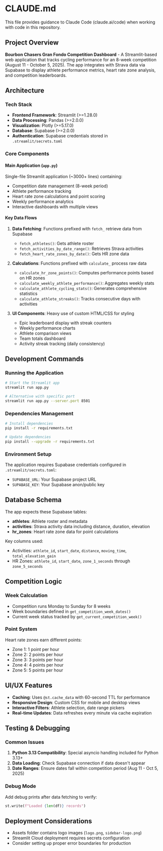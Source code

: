 # CLAUDE.md

This file provides guidance to Claude Code (claude.ai/code) when working with code in this repository.

## Project Overview

**Bourbon Chasers Gran Fondo Competition Dashboard** - A Streamlit-based web application that tracks cycling performance for an 8-week competition (August 11 - October 5, 2025). The app integrates with Strava data via Supabase to display athlete performance metrics, heart rate zone analysis, and competition leaderboards.

## Architecture

### Tech Stack
- **Frontend Framework**: Streamlit (>=1.28.0)
- **Data Processing**: Pandas (>=2.0.0)
- **Visualization**: Plotly (>=5.17.0)
- **Database**: Supabase (>=2.0.0)
- **Authentication**: Supabase credentials stored in `.streamlit/secrets.toml`

### Core Components

#### Main Application (`app.py`)
Single-file Streamlit application (~3000+ lines) containing:
- Competition date management (8-week period)
- Athlete performance tracking
- Heart rate zone calculations and point scoring
- Weekly performance analytics
- Interactive dashboards with multiple views

#### Key Data Flows
1. **Data Fetching**: Functions prefixed with `fetch_` retrieve data from Supabase
   - `fetch_athletes()`: Gets athlete roster
   - `fetch_activities_by_date_range()`: Retrieves Strava activities
   - `fetch_heart_rate_zones_by_date()`: Gets HR zone data

2. **Calculations**: Functions prefixed with `calculate_` process raw data
   - `calculate_hr_zone_points()`: Computes performance points based on HR zones
   - `calculate_weekly_athlete_performance()`: Aggregates weekly stats
   - `calculate_athlete_cycling_stats()`: Generates comprehensive statistics
   - `calculate_athlete_streaks()`: Tracks consecutive days with activities

3. **UI Components**: Heavy use of custom HTML/CSS for styling
   - Epic leaderboard display with streak counters
   - Weekly performance charts
   - Athlete comparison views
   - Team totals dashboard
   - Activity streak tracking (daily consistency)

## Development Commands

### Running the Application
```bash
# Start the Streamlit app
streamlit run app.py

# Alternative with specific port
streamlit run app.py --server.port 8501
```

### Dependencies Management
```bash
# Install dependencies
pip install -r requirements.txt

# Update dependencies
pip install --upgrade -r requirements.txt
```

### Environment Setup
The application requires Supabase credentials configured in `.streamlit/secrets.toml`:
- `SUPABASE_URL`: Your Supabase project URL
- `SUPABASE_KEY`: Your Supabase anon/public key

## Database Schema

The app expects these Supabase tables:
- **athletes**: Athlete roster and metadata
- **activities**: Strava activity data including distance, duration, elevation
- **hr_zones**: Heart rate zone data for point calculations

Key columns used:
- Activities: `athlete_id`, `start_date`, `distance`, `moving_time`, `total_elevation_gain`
- HR Zones: `athlete_id`, `start_date`, `zone_1_seconds` through `zone_5_seconds`

## Competition Logic

### Week Calculation
- Competition runs Monday to Sunday for 8 weeks
- Week boundaries defined in `get_competition_week_dates()`
- Current week status tracked by `get_current_competition_week()`

### Point System
Heart rate zones earn different points:
- Zone 1: 1 point per hour
- Zone 2: 2 points per hour
- Zone 3: 3 points per hour
- Zone 4: 4 points per hour
- Zone 5: 5 points per hour

## UI/UX Features

- **Caching**: Uses `@st.cache_data` with 60-second TTL for performance
- **Responsive Design**: Custom CSS for mobile and desktop views
- **Interactive Filters**: Athlete selection, date range pickers
- **Real-time Updates**: Data refreshes every minute via cache expiration

## Testing & Debugging

### Common Issues
1. **Python 3.13 Compatibility**: Special asyncio handling included for Python 3.13+
2. **Data Loading**: Check Supabase connection if data doesn't appear
3. **Date Ranges**: Ensure dates fall within competition period (Aug 11 - Oct 5, 2025)

### Debug Mode
Add debug prints after data fetching to verify:
```python
st.write(f"Loaded {len(df)} records")
```

## Deployment Considerations

- Assets folder contains logo images (`logo.png`, `sidebar-logo.png`)
- Streamlit Cloud deployment requires secrets configuration
- Consider setting up proper error boundaries for production